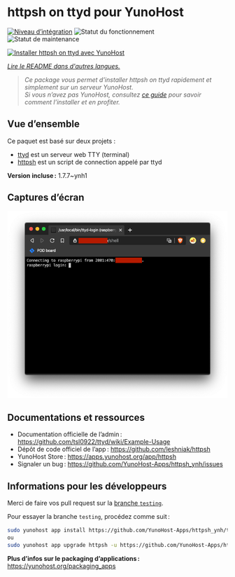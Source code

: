 <!--
Nota bene : ce README est automatiquement généré par <https://github.com/YunoHost/apps/tree/master/tools/readme_generator>
Il NE doit PAS être modifié à la main.
-->

# httpsh on ttyd pour YunoHost

[![Niveau d’intégration](https://apps.yunohost.org/badge/integration/httpsh)](https://ci-apps.yunohost.org/ci/apps/httpsh/)
![Statut du fonctionnement](https://apps.yunohost.org/badge/state/httpsh)
![Statut de maintenance](https://apps.yunohost.org/badge/maintained/httpsh)

[![Installer httpsh on ttyd avec YunoHost](https://install-app.yunohost.org/install-with-yunohost.svg)](https://install-app.yunohost.org/?app=httpsh)

*[Lire le README dans d'autres langues.](./ALL_README.md)*

> *Ce package vous permet d’installer httpsh on ttyd rapidement et simplement sur un serveur YunoHost.*  
> *Si vous n’avez pas YunoHost, consultez [ce guide](https://yunohost.org/install) pour savoir comment l’installer et en profiter.*

## Vue d’ensemble

Ce paquet est basé sur deux projets :
* [ttyd](https://tsl0922.github.io/ttyd) est un serveur web TTY (terminal)
* [httpsh](https://github.com/leshniak/httpsh) est un script de connection appelé par ttyd


**Version incluse :** 1.7.7~ynh1

## Captures d’écran

![Capture d’écran de httpsh on ttyd](./doc/screenshots/httpsh.png)

## Documentations et ressources

- Documentation officielle de l’admin : <https://github.com/tsl0922/ttyd/wiki/Example-Usage>
- Dépôt de code officiel de l’app : <https://github.com/leshniak/httpsh>
- YunoHost Store : <https://apps.yunohost.org/app/httpsh>
- Signaler un bug : <https://github.com/YunoHost-Apps/httpsh_ynh/issues>

## Informations pour les développeurs

Merci de faire vos pull request sur la [branche `testing`](https://github.com/YunoHost-Apps/httpsh_ynh/tree/testing).

Pour essayer la branche `testing`, procédez comme suit :

```bash
sudo yunohost app install https://github.com/YunoHost-Apps/httpsh_ynh/tree/testing --debug
ou
sudo yunohost app upgrade httpsh -u https://github.com/YunoHost-Apps/httpsh_ynh/tree/testing --debug
```

**Plus d’infos sur le packaging d’applications :** <https://yunohost.org/packaging_apps>
